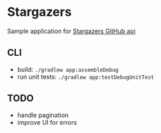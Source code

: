 # Stargazers

Sample application for [Stargazers GitHub api](https://developer.github.com/v3/activity/starring/#list-stargazers)

## CLI

- build: `./gradlew app:assembleDebug`
- run unit tests: `./gradlew app:testDebugUnitTest`

## TODO
- handle pagination
- improve UI for errors
